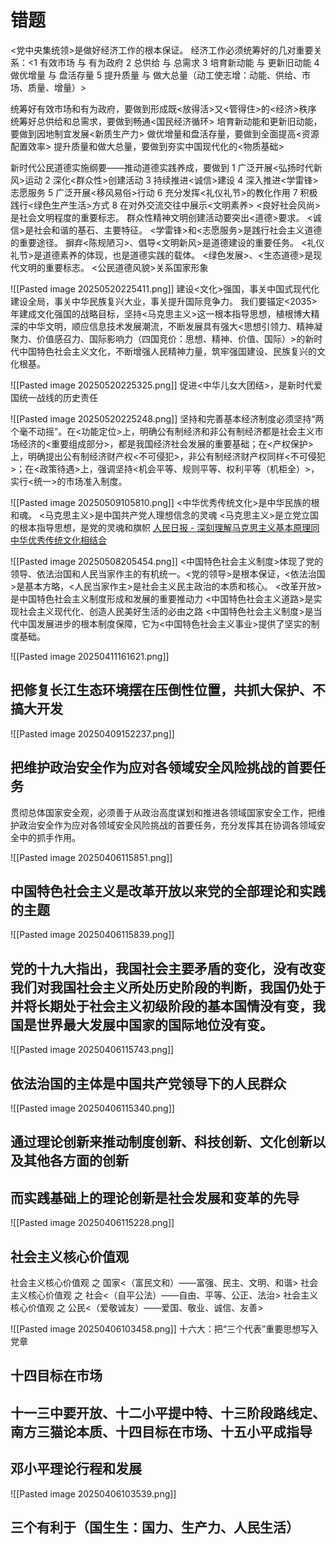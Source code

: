 # 错题

<党中央集统领>是做好经济工作的根本保证。
经济工作必须统筹好的几对重要关系：<1 有效市场 与 有为政府 2 总供给 与 总需求 3 培育新动能 与 更新旧动能 4 做优增量 与 盘活存量 5 提升质量 与 做大总量（动工使志增：动能、供给、市场、质量、增量）>

统筹好有效市场和有为政府，要做到形成既<放得活>又<管得住>的<经济>秩序
统筹好总供给和总需求，要做到畅通<国民经济循环>
培育新动能和更新旧动能，要做到因地制宜发展<新质生产力>
做优增量和盘活存量，要做到全面提高<资源配置效率>
提升质量和做大总量，要做到夯实中国现代化的<物质基础>

新时代公民道德实施纲要——推动道德实践养成，要做到 1 广泛开展<弘扬时代新风>运动 2 深化<群众性>创建活动 3 持续推进<诚信>建设 4 深入推进<学雷锋>志愿服务 5 广泛开展<移风易俗>行动 6 充分发挥<礼仪礼节>的教化作用 7 积极践行<绿色生产生活>方式 8 在对外交流交往中展示<文明素养>
<良好社会风尚>是社会文明程度的重要标志。
群众性精神文明创建活动要突出<道德>要求。
<诚信>是社会和谐的基石、主要特征。
<学雷锋>和<志愿服务>是践行社会主义道德的重要途径。
摒弃<陈规陋习>、倡导<文明新风>是道德建设的重要任务。
<礼仪礼节>是道德素养的体现，也是道德实践的载体。
<绿色发展>、<生态道德>是现代文明的重要标志。
<公民道德风貌>关系国家形象


![[Pasted image 20250520225411.png]]
建设<文化>强国，事关中国式现代化建设全局，事关中华民族复兴大业，事关提升国际竞争力。
我们要锚定<2035>年建成文化强国的战略目标，坚持<马克思主义>这一根本指导思想，植根博大精深的中华文明，顺应信息技术发展潮流，不断发展具有强大<思想引领力、精神凝聚力、价值感召力、国际影响力（四国竞价：思想、精神、价值、国际）>的新时代中国特色社会主义文化，不断增强人民精神力量，筑牢强国建设、民族复兴的文化根基。

![[Pasted image 20250520225325.png]]
促进<中华儿女大团结>，是新时代爱国统一战线的历史责任

![[Pasted image 20250520225248.png]]
坚持和完善基本经济制度必须坚持“两个毫不动摇”。在<功能定位>上，明确公有制经济和非公有制经济都是社会主义市场经济的<重要组成部分>，都是我国经济社会发展的重要基础；在<产权保护>上，明确提出公有制经济财产权<不可侵犯>，非公有制经济财产权同样<不可侵犯>；在<政策待遇>上，强调坚持<机会平等、规则平等、权利平等（机柜全）>，实行<统一>的市场准入制度。

![[Pasted image 20250509105810.png]]
<中华优秀传统文化>是中华民族的根和魂。
<马克思主义>是中国共产党人理想信念的灵魂
<马克思主义>是立党立国的根本指导思想，是党的灵魂和旗帜
[人民日报 - 深刻理解马克思主义基本原理同中华优秀传统文化相结合](http://paper.people.com.cn/rmrbwap/html/2021-08/09/nw.D110000renmrb_20210809_2-12.htm)

![[Pasted image 20250508205454.png]]
<中国特色社会主义制度>体现了党的领导、依法治国和人民当家作主的有机统一。<党的领导>是根本保证，<依法治国>是基本方略，<人民当家作主>是社会主义民主政治的本质和核心。
<改革开放>是中国特色社会主义制度形成和发展的重要推动力
<中国特色社会主义道路>是实现社会主义现代化、创造人民美好生活的必由之路
<中国特色社会主义制度>是当代中国发展进步的根本制度保障，它为<中国特色社会主义事业>提供了坚实的制度基础。

![[Pasted image 20250411161621.png]]
## 把修复长江生态环境摆在压倒性位置，共抓大保护、不搞大开发

![[Pasted image 20250409152237.png]]
## 把维护政治安全作为应对各领域安全风险挑战的首要任务
贯彻总体国家安全观，必须善于从政治高度谋划和推进各领域国家安全工作，把维护政治安全作为应对各领域安全风险挑战的首要任务，充分发挥其在协调各领域安全中的抓手作用。


![[Pasted image 20250406115851.png]]
## 中国特色社会主义是改革开放以来党的全部理论和实践的主题

![[Pasted image 20250406115839.png]]
## 党的十九大指出，我国社会主要矛盾的变化，没有改变我们对我国社会主义所处历史阶段的判断，我国仍处于并将长期处于社会主义初级阶段的基本国情没有变，我国是世界最大发展中国家的国际地位没有变。

![[Pasted image 20250406115743.png]]
## 依法治国的主体是中国共产党领导下的人民群众

![[Pasted image 20250406115340.png]]
## 通过理论创新来推动制度创新、科技创新、文化创新以及其他各方面的创新
## 而实践基础上的理论创新是社会发展和变革的先导

![[Pasted image 20250406115228.png]]
## 社会主义核心价值观
社会主义核心价值观 之 国家<（富民文和）——富强、民主、文明、和谐>
社会主义核心价值观 之 社会<（自平公法）——自由、平等、公正、法治>
社会主义核心价值观 之 公民<（爱敬诚友）——爱国、敬业、诚信、友善>

![[Pasted image 20250406103458.png]]
十六大：把“三个代表”重要思想写入党章
## 十四目标在市场
## 十一三中要开放、十二小平提中特、十三阶段路线定、南方三猫论本质、十四目标在市场、十五小平成指导
## 邓小平理论行程和发展
![[Pasted image 20250406103539.png]]
## 三个有利于（国生生：国力、生产力、人民生活）
